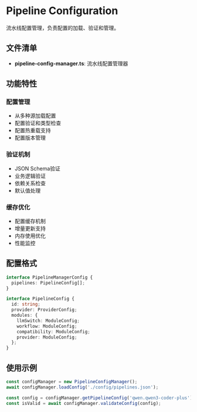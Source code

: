 # Pipeline Configuration

流水线配置管理，负责配置的加载、验证和管理。

## 文件清单

- **pipeline-config-manager.ts**: 流水线配置管理器

## 功能特性

### 配置管理
- 从多种源加载配置
- 配置验证和类型检查
- 配置热重载支持
- 配置版本管理

### 验证机制
- JSON Schema验证
- 业务逻辑验证
- 依赖关系检查
- 默认值处理

### 缓存优化
- 配置缓存机制
- 增量更新支持
- 内存使用优化
- 性能监控

## 配置格式

```typescript
interface PipelineManagerConfig {
  pipelines: PipelineConfig[];
}

interface PipelineConfig {
  id: string;
  provider: ProviderConfig;
  modules: {
    llmSwitch: ModuleConfig;
    workflow: ModuleConfig;
    compatibility: ModuleConfig;
    provider: ModuleConfig;
  };
}
```

## 使用示例

```typescript
const configManager = new PipelineConfigManager();
await configManager.loadConfig('./config/pipelines.json');

const config = configManager.getPipelineConfig('qwen.qwen3-coder-plus');
const isValid = await configManager.validateConfig(config);
```